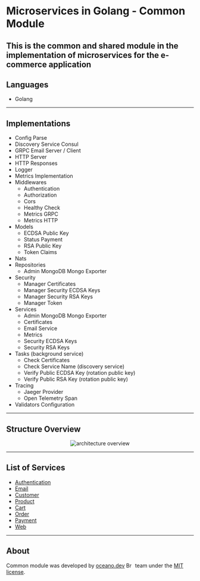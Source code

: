 # **Microservices in Golang - Common Module**

## This is the common and shared module in the implementation of microservices for the e-commerce application

## Languages

- Golang

---

## Implementations

- Config Parse
- Discovery Service Consul
- GRPC Email Server / Client
- HTTP Server
- HTTP Responses
- Logger
- Metrics Implementation
- Middlewares
  - Authentication
  - Authorization
  - Cors
  - Healthy Check
  - Metrics GRPC
  - Metrics HTTP
- Models
  - ECDSA Public Key
  - Status Payment
  - RSA Public Key
  - Token Claims
- Nats
- Repositories
  - Admin MongoDB Mongo Exporter
- Security
  - Manager Certificates
  - Manager Security ECDSA Keys
  - Manager Security RSA Keys
  - Manager Token
- Services
  - Admin MongoDB Mongo Exporter
  - Certificates
  - Email Service
  - Metrics
  - Security ECDSA Keys
  - Security RSA Keys
- Tasks (background service)
  - Check Certificates
  - Check Service Name (discovery service)
  - Verify Public ECDSA Key (rotation public key)
  - Verify Public RSA Key (rotation public key)
- Tracing
  - Jaeger Provider
  - Open Telemetry Span
- Validators Configuration

---

## Structure Overview

<p align="center">
    <img alt="architecture overview" src="https://github.com/JohnSalazar/microservices-go-common/assets/16736914/3c4b03fe-a7c9-4c94-811e-80310e58c73e" />
</p>

---

## List of Services

- [Authentication](https://github.com/JohnSalazar/microservices-go-authentication)
- [Email](https://github.com/JohnSalazar/microservices-go-email)
- [Customer](https://github.com/JohnSalazar/microservices-go-customer)
- [Product](https://github.com/JohnSalazar/microservices-go-product)
- [Cart](https://github.com/JohnSalazar/microservices-go-cart)
- [Order](https://github.com/JohnSalazar/microservices-go-order)
- [Payment](https://github.com/JohnSalazar/microservices-go-payment)
- [Web](https://github.com/JohnSalazar/microservices-go-web)

---

## About

Common module was developed by [oceano.dev](https://oceano.dev/) <img alt="Brasil" src="https://github.com/JohnSalazar/microservices-go-common/assets/16736914/6bb3c0ad-6fb1-4740-bb25-7ab5bcd83da1" width="20" height="14" /> team under the [MIT license](LICENSE).
